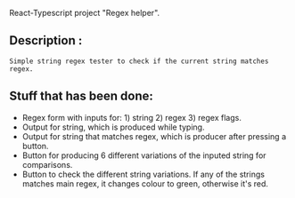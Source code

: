 
React-Typescript project "Regex helper".

## Description :
    Simple string regex tester to check if the current string matches regex.

## Stuff that has been done:
* Regex form with inputs for: 1) string 2) regex 3) regex flags.
* Output for string, which is produced while typing.
* Output for string that matches regex, which is producer after pressing a button.
* Button for producing 6 different variations of the inputed string for comparisons.
* Button to check the different string variations. If any of the strings matches main regex, it changes colour to green, otherwise it's red.